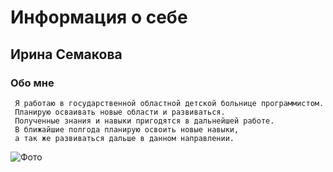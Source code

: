 # Информация о себе

## Ирина Семакова

### Обо мне
     Я работаю в государственной областной детской больнице программистом. 
     Планирую осваивать новые области и развиваться.
     Полученные знания и навыки пригодятся в дальнейшей работе. 
     В ближайшие полгода планирую освоить новые навыки, 
     а так же развиваться дальше в данном направлении. 

 ![Фото](https://skrinshoter.ru/sScR6qZXYwI)